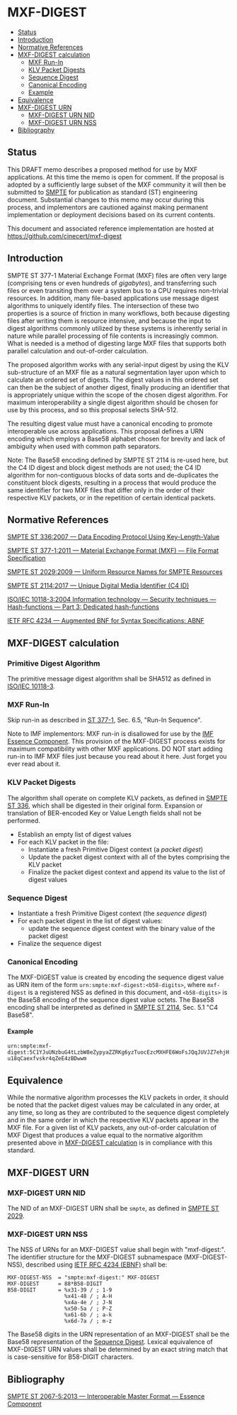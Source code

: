 # MXF-DIGEST

   * [Status](#status)
   * [Introduction](#introduction)
   * [Normative References](#normative-references)
   * [MXF-DIGEST calculation](#mxf-digest-calculation)
      * [MXF Run-In](#mxf-run-in)
      * [KLV Packet Digests](#klv-packet-digests)
      * [Sequence Digest](#sequence-digest)
      * [Canonical Encoding](#canonical-encoding)
      * [Example](#example)
   * [Equivalence](#equivalence)
   * [MXF-DIGEST URN](#mxf-digest-urn)
      * [MXF-DIGEST URN NID](#mxf-digest-urn-nid)
      * [MXF-DIGEST URN NSS](#mxf-digest-urn-nss)
   * [Bibliography](#bibliography)

## Status

This DRAFT memo describes a proposed method for use by MXF applications. At this time the memo is open for comment. If the proposal is adopted by a sufficiently large subset of the MXF community it will then be submitted to [SMPTE](https://www.smpte.org) for publication as standard (ST) engineering document. Substantial changes to this memo may occur during this process, and implementors are cautioned against making permanent implementation or deployment decisions based on its current contents.

This document and associated reference implementation are hosted at https://github.com/cinecert/mxf-digest

## Introduction

SMPTE ST 377-1 Material Exchange Format (MXF) files are often very large (comprising tens or even hundreds of *gigabytes*), and transferring such files or even transiting them over a system bus to a CPU requires non-trivial resources. In addition, many file-based applications use message digest algorithms to uniquely identify files. The intersection of these two properties is a source of friction in many workflows, both because digesting files after writing them is resource intensive, and because the input to digest algorithms commonly utilized by these systems is inherently serial in nature while parallel processing of file contents is increasingly common. What is needed is a method of digesting large MXF files that supports both parallel calculation and out-of-order calculation.

The proposed algorithm works with any serial-input digest by using the KLV sub-structure of an MXF file as a natural segmentation layer upon which to calculate an ordered set of digests. The digest values in this ordered set can then be the subject of another digest, finally producing an identifier that is appropriately unique within the scope of the chosen digest algorithm. For maximum interoperability a single digest algorithm should be chosen for use by this process, and so this proposal selects SHA-512.

The resulting digest value must have a canonical encoding to promote interoperable use across applications. This proposal defines a URN encoding which employs a Base58 alphabet chosen for brevity and lack of ambiguity when used with common path separators.

Note: The Base58 encoding defined by SMPTE ST 2114 is re-used here, but the C4 ID digest and block digest methods are not used; the C4 ID algorithm for non-contiguous blocks of data sorts and de-duplicates the constituent block digests, resulting in a process that would produce the same identifier for two MXF files that differ only in the order of their respective KLV packets, or in the repetition of certain identical packets.


## Normative References

[SMPTE ST 336:2007 — Data Encoding Protocol Using Key-Length-Value](https://doi.org/10.5594/SMPTE.ST336.2007)

[SMPTE ST 377-1:2011 — Material Exchange Format (MXF) — File Format Specification](https://doi.org/10.5594/SMPTE.ST377-1.2011)

[SMPTE ST 2029:2009 — Uniform Resource Names for SMPTE Resources](https://doi.org/10.5594/SMPTE.ST2029.2009)

[SMPTE ST 2114:2017 — Unique Digital Media Identifier (C4 ID)](https://doi.org/10.5594/SMPTE.ST2114.2017)

[ISO/IEC 10118-3:2004 Information technology — Security techniques — Hash-functions — Part 3: Dedicated hash-functions](https://www.iso.org/standard/39876.html)

[IETF RFC 4234 — Augmented BNF for Syntax Specifications: ABNF](https://www.ietf.org/rfc/rfc4234.txt)


## MXF-DIGEST calculation


### Primitive Digest Algorithm

The primitive message digest algorithm shall be SHA512 as defined in [ISO/IEC 10118-3](https://www.iso.org/standard/39876.html).


### MXF Run-In

Skip run-in as described in [ST 377-1](https://doi.org/10.5594/SMPTE.ST377-1.2011), Sec. 6.5, "Run-In Sequence".

Note to IMF implementors: MXF run-in is disallowed for use by the [IMF Essence Component](https://doi.org/10.5594/SMPTE.ST2067-5.2013). This provision of the MXF-DIGEST process exists for maximum compatibility with other MXF applications. DO NOT start adding run-in to IMF MXF files just because you read about it here. Just forget you ever read about it.


### KLV Packet Digests

The algorithm shall operate on complete KLV packets, as defined in [SMPTE ST 336](https://doi.org/10.5594/SMPTE.ST336.2007), which shall be digested in their original form. Expansion or translation of BER-encoded Key or Value Length fields shall not be performed.

* Establish an empty list of digest values
* For each KLV packet in the file:
  * Instantiate a fresh Primitive Digest context (a *packet digest*)
  * Update the packet digest context with all of the bytes comprising the KLV packet
  * Finalize the packet digest context and append its value to the list of digest values


### Sequence Digest

* Instantiate a fresh Primitive Digest context (the *sequence digest*)
* For each packet digest in the list of digest values:
  * update the sequence digest context with the binary value of the packet digest
* Finalize the sequence digest


### Canonical Encoding

The MXF-DIGEST value is created by encoding the sequence digest value as URN item of the form `urn:smpte:mxf-digest:<b58-digits>`, where `mxf-digest` is a registered NSS as defined in this document, and `<b58-digits>` is the Base58 encoding of the sequence digest value octets. The Base58 encoding shall be interpreted as defined in [SMPTE ST 2114](https://doi.org/10.5594/SMPTE.ST2114.2017), Sec. 5.1 "C4 Base58".


#### Example

`urn:smpte:mxf-digest:5C1YJuUNzbuG4tLzbW8eZypyaZZRKg6yzTuocEzcMXHFE6WoFsJQqJUVJZ7ehjHu18qCaexfvskr4qZeE4zBDwwm`


## Equivalence

While the normative algorithm processes the KLV packets in order, it should be noted that the packet digest values may be calculated in any order, at any time, so long as they are contributed to the sequence digest completely and in the same order in which the respective KLV packets appear in the MXF file. For a given list of KLV packets, any out-of-order calculation of MXF Digest that produces a value equal to the normative algorithm presented above in [MXF-DIGEST calculation](#mxf-digest-calculation) is in compliance with this standard.


## MXF-DIGEST URN

### MXF-DIGEST URN NID

The NID of an MXF-DIGEST URN shall be `smpte`, as defined in [SMPTE ST 2029](https://doi.org/10.5594/SMPTE.ST2029.2009).

### MXF-DIGEST URN NSS

The NSS of URNs for an MXF-DIGEST value shall begin with "mxf-digest:". The identifier structure for the MXF-DIGEST subnamespace (MXF-DIGEST-NSS), described using [IETF RFC 4234 (EBNF)](https://www.ietf.org/rfc/rfc4234.txt) shall be:

```BNF
MXF-DIGEST-NSS  = "smpte:mxf-digest:" MXF-DIGEST
MXF-DIGEST      = 88*B58-DIGIT
B58-DIGIT       = %x31-39 / ; 1-9
                  %x41-48 / ; A-H
                  %x4a-4e / ; J-N
                  %x50-5a / ; P-Z
                  %x61-6b / ; a-k
                  %x6d-7a / ; m-z
```

The Base58 digits in the URN representation of an MXF-DIGEST shall be the Base58 representation of the [Sequence Digest](#sequence-digest). Lexical equivalence of MXF-DIGEST URN values shall be determined by an exact string match that is case-sensitive for B58-DIGIT characters.


## Bibliography

[SMPTE ST 2067-5:2013 — Interoperable Master Format — Essence Component](https://doi.org/10.5594/SMPTE.ST2067-5.2013)

